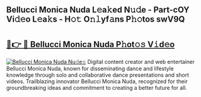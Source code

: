 ## Bellucci Monica Nuda L𝚎a𝚔ed N𝚞𝚍e - Part-cOY Vi𝚍𝚎o L𝚎a𝚔s - H𝚘𝚝 O𝚗𝚕yf𝚊ns P𝚑𝚘tos swV9Q

# <h2><a href="http://kf1cd8.oniu.top/?m=Bellucci+Monica+Nuda">🔗👉 🔴 Bellucci Monica Nuda P𝚑ot𝚘𝚜 V𝚒d𝚎o</a></h2>

[![Bellucci Monica Nuda Nu𝚍e𝚜](https://i.imgur.com/0qMVB7G.gif)](http://kf1cd8.oniu.top/?m=Bellucci+Monica+Nuda)
Digital content creator and web entertainer Bellucci Monica Nuda, known for disseminating dance and lifestyle knowledge through solo and collaborative dance presentations and short videos. Trailblazing innovator Bellucci Monica Nuda, recognized for their groundbreaking ideas and commitment to creating a better future for all.  
